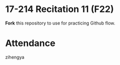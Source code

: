# 17-214 Recitation 11 (F22)
**Fork** this repository to use for practicing Github flow.

# Attendance
zihengya